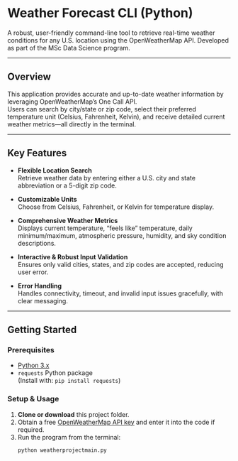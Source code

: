# Weather Forecast CLI (Python)

A robust, user-friendly command-line tool to retrieve real-time weather conditions for any U.S. location using the OpenWeatherMap API. Developed as part of the MSc Data Science program.

---

## Overview

This application provides accurate and up-to-date weather information by leveraging OpenWeatherMap’s One Call API.  
Users can search by city/state or zip code, select their preferred temperature unit (Celsius, Fahrenheit, Kelvin), and receive detailed current weather metrics—all directly in the terminal.

---

## Key Features

- **Flexible Location Search**  
  Retrieve weather data by entering either a U.S. city and state abbreviation or a 5-digit zip code.

- **Customizable Units**  
  Choose from Celsius, Fahrenheit, or Kelvin for temperature display.

- **Comprehensive Weather Metrics**  
  Displays current temperature, “feels like” temperature, daily minimum/maximum, atmospheric pressure, humidity, and sky condition descriptions.

- **Interactive & Robust Input Validation**  
  Ensures only valid cities, states, and zip codes are accepted, reducing user error.

- **Error Handling**  
  Handles connectivity, timeout, and invalid input issues gracefully, with clear messaging.

---

## Getting Started

### Prerequisites

- [Python 3.x](https://www.python.org/)
- `requests` Python package  
  (Install with: `pip install requests`)

### Setup & Usage

1. **Clone or download** this project folder.
2. Obtain a free [OpenWeatherMap API key](https://openweathermap.org/api) and enter it into the code if required.
3. Run the program from the terminal:
   ```bash
   python weatherprojectmain.py
